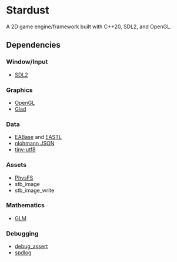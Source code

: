 # Stardust
A 2D game engine/framework built with C++20, SDL2, and OpenGL.

## Dependencies
### Window/Input
* [SDL2](https://www.libsdl.org/)

### Graphics
* [OpenGL](https://www.opengl.org/)
* [Glad](https://glad.dav1d.de/)

### Data
* [EABase](https://github.com/electronicarts/EABase) and [EASTL](https://github.com/electronicarts/EASTL)
* [nlohmann JSON](https://github.com/nlohmann/json)
* [tiny-utf8](https://github.com/DuffsDevice/tiny-utf8)

### Assets
* [PhysFS](https://icculus.org/physfs/)
* stb_image
* stb_image_write

### Mathematics
* [GLM](https://github.com/g-truc/glm)

### Debugging
* [debug_assert](https://github.com/foonathan/debug_assert)
* [spdlog](https://github.com/gabime/spdlog)